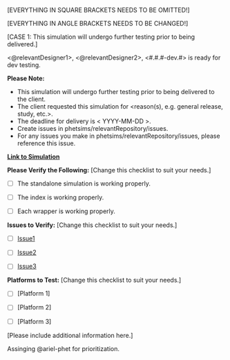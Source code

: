 [EVERYTHING IN SQUARE BRACKETS NEEDS TO BE OMITTED!]

[EVERYTHING IN ANGLE BRACKETS NEEDS TO BE CHANGED!]

[CASE 1: This simulation will undergo further testing prior to being delivered.]

<@relevantDesigner1>, <@relevantDesigner2>, <Simulation Name> <#.#.#-dev.#> is ready for dev testing.


**Please Note:**
- This simulation will undergo further testing prior to being delivered to the client.
- The client requested this simulation for <reason(s), e.g. general release, study, etc.>.
- The deadline for delivery is < YYYY-MM-DD >.
- Create issues in phetsims/relevantRepository/issues.
- For any issues you make in phetsims/relevantRepository/issues, please reference this issue.


**[Link to Simulation](https://bayes.colorado.edu/dev/html/{{simulation}}/{{version}}/wrappers/index/)**


**Please Verify the Following:** [Change this checklist to suit your needs.]
- [ ] The standalone simulation is working properly.
- [ ] The index is working properly.
- [ ] Each wrapper is working properly.


**Issues to Verify:** [Change this checklist to suit your needs.]
- [ ] [Issue1](github.com/phetsims/relevantRepository/issue/#/)
- [ ] [Issue2](github.com/phetsims/relevantRepository/issue/#/)
- [ ] [Issue3](github.com/phetsims/relevantRepository/issue/#/)


**Platforms to Test:** [Change this checklist to suit your needs.]
- [ ] [Platform 1]
- [ ] [Platform 2]
- [ ] [Platform 3]


[Please include additional information here.]


Assinging @ariel-phet for prioritization.
